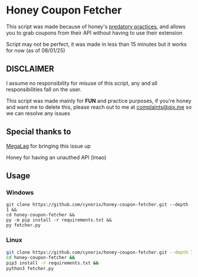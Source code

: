 # Honey Coupon Fetcher
This script was made because of honey's [predatory practices](https://www.youtube.com/watch?v=vc4yL3YTwWk), and allows you to grab coupons from their API without having to use their extension

Script may not be perfect, it was made in less than 15 minutes but it works for now (as of 08/01/25)

## DISCLAIMER
I assume no responsibility for misuse of this script, any and all responsibilities fall on the user.

This script was made mainly for **FUN** and practice purposes, if you're honey and want me to delete this, please reach out to me at [complaints@qjx.me](mailto:complaints@qjx.me) so we can resolve any issues
## Special thanks to
[MegaLag](https://www.youtube.com/@MegaLag) for bringing this issue up

Honey for having an unauthed API (lmao)

## Usage
### Windows
```batch
git clone https://github.com/cynorix/honey-coupon-fetcher.git --depth 1 &&
cd honey-coupon-fetcher &&
py -m pip install -r requirements.txt &&
py fetcher.py
```
### Linux
```bash
git clone https://github.com/cynorix/honey-coupon-fetcher.git --depth 1 &&
cd honey-coupon-fetcher &&
pip3 install -r requirements.txt &&
python3 fetcher.py
```


